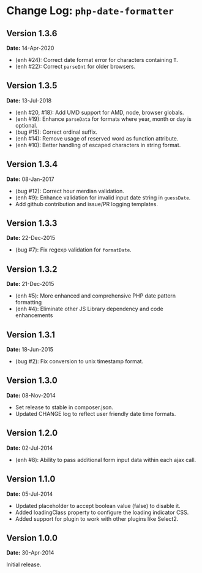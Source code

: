 Change Log: `php-date-formatter`
================================

## Version 1.3.6

**Date:** 14-Apr-2020

- (enh #24): Correct date format error for characters containing `T`.
- (enh #22): Correct `parseInt` for older browsers.

## Version 1.3.5

**Date:** 13-Jul-2018

- (enh #20, #18): Add UMD support for AMD, node, browser globals.
- (enh #19): Enhance `parseData` for formats where year, month or day is optional.
- (bug #15): Correct ordinal suffix.
- (enh #14): Remove usage of reserved word as function attribute.
- (enh #10): Better handling of escaped characters in string format.

## Version 1.3.4

**Date:** 08-Jan-2017

- (bug #12): Correct hour merdian validation.
- (enh #9): Enhance validation for invalid input date string in `guessDate`.
- Add github contribution and issue/PR logging templates.

## Version 1.3.3

**Date:** 22-Dec-2015

- (bug #7): Fix regexp validation for `formatDate`.

## Version 1.3.2

**Date:** 21-Dec-2015

- (enh #5): More enhanced and comprehensive PHP date pattern formatting
- (enh #4): Eliminate other JS Library dependency and code enhancements

## Version 1.3.1

**Date:** 18-Jun-2015

- (bug #2): Fix conversion to unix timestamp format.

## Version 1.3.0

**Date:** 08-Nov-2014

- Set release to stable in composer.json.
- Updated CHANGE log to reflect user friendly date time formats.

## Version 1.2.0

**Date:** 02-Jul-2014

- (enh #8): Ability to pass additional form input data within each ajax call.

## Version 1.1.0

**Date:** 05-Jul-2014

- Updated placeholder to accept boolean value (false) to disable it.
- Added loadingClass property to configure the loading indicator CSS.
- Added support for plugin to work with other plugins like Select2.


## Version 1.0.0

**Date:** 30-Apr-2014

Initial release.